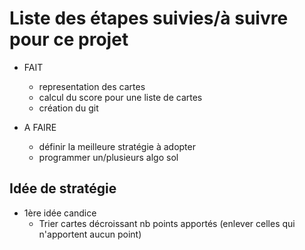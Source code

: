 # Liste des étapes suivies/à suivre pour ce projet

* FAIT
  + representation des cartes
  + calcul du score pour une liste de cartes
  + création du git
  
* A FAIRE
  + définir la meilleure stratégie à adopter
  + programmer un/plusieurs algo sol


## Idée de stratégie
  * 1ère idée candice 
    + Trier cartes décroissant nb points apportés (enlever celles qui n'apportent aucun point) 
